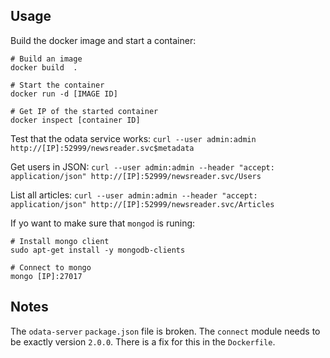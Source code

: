 Usage
-----

Build the docker image and start a container:

```
# Build an image
docker build  .

# Start the container
docker run -d [IMAGE ID]

# Get IP of the started container
docker inspect [container ID]
```

Test that the odata service works: `curl --user admin:admin http://[IP]:52999/newsreader.svc$metadata`

Get users in JSON: `curl --user admin:admin --header "accept: application/json" http://[IP]:52999/newsreader.svc/Users`

List all articles: `curl --user admin:admin --header "accept: application/json" http://[IP]:52999/newsreader.svc/Articles`


If yo want to make sure that `mongod` is runing:

```
# Install mongo client
sudo apt-get install -y mongodb-clients

# Connect to mongo
mongo [IP]:27017
```


Notes
-----

The `odata-server` `package.json` file is broken. The `connect` module needs to be exactly version `2.0.0`. There is a fix for this in the `Dockerfile`.